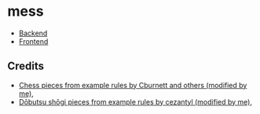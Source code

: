 # mess

* [Backend](./be)
* [Frontend](./be)

## Credits

* [Chess pieces from example rules by Cburnett and others (modified by me)](https://commons.wikimedia.org/wiki/Category:SVG_chess_pieces),
* [Dōbutsu shōgi pieces from example rules by cezantyl (modified by me)](https://www.thingiverse.com/thing:4712722),
